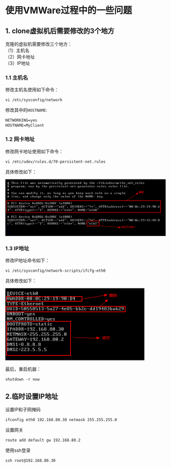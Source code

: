 # 使用VMWare过程中的一些问题 #

## 1. clone虚拟机后需要修改的3个地方 ##

克隆的虚拟机需要修改三个地方：  
（1）主机名  
（2）网卡地址  
（3）IP地址  

### 1.1 主机名 ###

修改主机名使用如下命令：

	vi /etc/sysconfig/network

修改其中的`HOSTNAME`:

	NETWORKING=yes
	HOSTNAME=MyClient

### 1.2 网卡地址 ###

修改网卡地址使用如下命令：

	vi /etc/udev/rules.d/70-persistent-net.rules

具体修改如下：

![](images/linux_clone_modify_pci_device.png)

### 1.3 IP地址 ###

修改IP地址命令如下：

	vi /etc/sysconfig/network-scripts/ifcfg-eth0

具体修改如下：

![](images/linux_clone_modify_ip_address.png)

最后，重启机器：  

	shutdown -r now


## 2.临时设置IP地址 ##

设置IP和子网掩码

	ifconfig eth0 192.168.80.30 netmask 255.255.255.0

设置网关

	route add default gw 192.168.80.2

使用ssh登录

	ssh root@192.168.80.30





